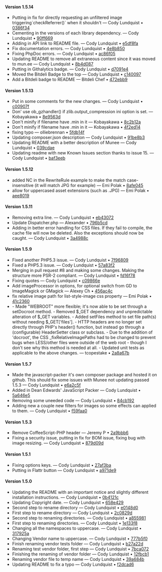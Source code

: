 #### Version 1.5.14

<ul>
<li> Putting in fix for directly requesting an unfiltered image triggering`checkReferrer()` when it shouldn't &mdash; Cody Lundquist &bull; <a href="http://github.com/meenie/munee/commit/0386f343434c694037560c2ebc98ae17f22fd5b3" target="_blank">0386f34</a></li>
<li> Cementing in the versions of each library dependency. &mdash; Cody Lundquist &bull; <a href="http://github.com/meenie/munee/commit/90ff6690d5fe94e62ae22c6e00f60fd78e3aca99" target="_blank">90ff669</a></li>
<li> Adding in API link to README file. &mdash; Cody Lundquist &bull; <a href="http://github.com/meenie/munee/commit/e5df8fadef6727366b5f4e693b55311e4318e614" target="_blank">e5df8fa</a></li>
<li> Fix documentation errors. &mdash; Cody Lundquist &bull; <a href="http://github.com/meenie/munee/commit/4e8b850bd49aa042933b5dc8748eab93f1c3e295" target="_blank">4e8b850</a></li>
<li> Fixing PhpDoc errors. &mdash; Cody Lundquist &bull; <a href="http://github.com/meenie/munee/commit/ac86f057974385aab16a788a5e8be7fadb90a384" target="_blank">ac86f05</a></li>
<li> Updating README to remove all extraneous content since it was moved to mun.ee &mdash; Cody Lundquist &bull; <a href="http://github.com/meenie/munee/commit/8b4d0874d5a0179619ffa51a668baf2ad1e0d141" target="_blank">8b4d087</a></li>
<li> Putting in Githalytics badge. &mdash; Cody Lundquist &bull; <a href="http://github.com/meenie/munee/commit/d7091e4a38334a397710cf9187f07d1d4f7f91b7" target="_blank">d7091e4</a></li>
<li> Moved the Bitdeli Badge to the top &mdash; Cody Lundquist &bull; <a href="http://github.com/meenie/munee/commit/c140097ba637608b4548b8c29b9a18ff915db1c8" target="_blank">c140097</a></li>
<li> Add a Bitdeli badge to README &mdash; Bitdeli Chef &bull; <a href="http://github.com/meenie/munee/commit/472ebb9162451ecdaefbab1bb8cfdeb2d3cba74a" target="_blank">472ebb9</a></li>
</ul>

#### Version 1.5.13

<ul>
<li> Put in some comments for the new changes. &mdash; Cody Lundquist &bull; <a href="http://github.com/meenie/munee/commit/c00907fd109a62634f1c55cfdeef6af8fdbb7192" target="_blank">c00907f</a></li>
<li> Don' use ob_gzhandler() if zlib.output_compression ini option is set. &mdash; Kobayakawa &bull; <a href="http://github.com/meenie/munee/commit/8e9563da0ca2c5ea6875bae0c506c2e2d8ea9b9a" target="_blank">8e9563d</a></li>
<li> Don't minify if filename have .min in it &mdash; Kobayakawa &bull; <a href="http://github.com/meenie/munee/commit/8c2b12a6e6c4ccec8895955ce1275024bbf6287d" target="_blank">8c2b12a</a></li>
<li> Don't minify if filename have .min in it &mdash; Kobayakawa &bull; <a href="http://github.com/meenie/munee/commit/4f2ed14b225e5c22173ef221114f72e610c4bbc2" target="_blank">4f2ed14</a></li>
<li> fixing typo &mdash; olliebrennan &bull; <a href="http://github.com/meenie/munee/commit/5fdb14f9a3fe0a60a60b5ea51adab9f8a392b263" target="_blank">5fdb14f</a></li>
<li> Updating composer.json description &mdash; Cody Lundquist &bull; <a href="http://github.com/meenie/munee/commit/91be8b3bd13804dbf474708eaf30054bc9713681" target="_blank">91be8b3</a></li>
<li> Updating README with a better description of Munee &mdash; Cody Lundquist &bull; <a href="http://github.com/meenie/munee/commit/039cdaed18ca124537fd6acb85ae1c808658920c" target="_blank">039cdae</a></li>
<li> Updating readme with new Known Issues section thanks to issue 15. &mdash; Cody Lundquist &bull; <a href="http://github.com/meenie/munee/commit/baf3eeb5c8298b551f178f905034892dfb445e36" target="_blank">baf3eeb</a></li>
</ul>

#### Version 1.5.12

<ul>
<li> added NC in the RewriteRule example to make the match case-insensitive (it will match JPG for example) &mdash; Emi Polak &bull; <a href="http://github.com/meenie/munee/commit/8afe0453eba9dbc34fcc0fd9ad9f0db819cead8b" target="_blank">8afe045</a></li>
<li> allow for uppercased asset extensions (such as .JPG) &mdash; Emi Polak &bull; <a href="http://github.com/meenie/munee/commit/aee8019b02f0d67cb7f2751c8c179960197619c0" target="_blank">aee8019</a></li>
</ul>

#### Version 1.5.11

<ul>
<li> Removing extra line. &mdash; Cody Lundquist &bull; <a href="http://github.com/meenie/munee/commit/eb43072e7a10c5ca458843e024865dbb05ade365" target="_blank">eb43072</a></li>
<li> Update Dispatcher.php &mdash; Alexander &bull; <a href="http://github.com/meenie/munee/commit/796b5cd38b0d77b8043d15336be17338da7f3aa7" target="_blank">796b5cd</a></li>
<li> Adding in better error handling for CSS files.  If they fail to compile, the cache file will now be deleted.  Also the exceptions should now be caught. &mdash; Cody Lundquist &bull; <a href="http://github.com/meenie/munee/commit/3a4988cc7f7307894272259d8db1328c448b1b57" target="_blank">3a4988c</a></li>
</ul>

#### Version 1.5.9

<ul>
<li> Fixed another PHP5.3 issue. &mdash; Cody Lundquist &bull; <a href="http://github.com/meenie/munee/commit/7f9680952da6468aaf5716af99f2a7d98a598388" target="_blank">7f96809</a></li>
<li> Fixed a PHP5.3 issue. &mdash; Cody Lundquist &bull; <a href="http://github.com/meenie/munee/commit/57a83f2b0ad6a22ac9c8884605d4b6e0e0770879" target="_blank">57a83f2</a></li>
<li> Merging in pull request #8 and making some changes. Making the structure more PSR-2 compliant. &mdash; Cody Lundquist &bull; <a href="http://github.com/meenie/munee/commit/fd16f78a91674051a2b91495f8122e911b498be5" target="_blank">fd16f78</a></li>
<li> Fixing quotes &mdash; Cody Lundquist &bull; <a href="http://github.com/meenie/munee/commit/c09866e8c2b9ec4fd73be829ebc921a6eb28c3bf" target="_blank">c09866e</a></li>
<li> Add imageProcessor in options, for optional switch from GD to ImageMagick or GMagick &mdash; Alexey Ch &bull; <a href="http://github.com/meenie/munee/commit/456ac4c34e19ba4d7dac418ce9a9028c1bc43d96" target="_blank">456ac4c</a></li>
<li> fix relative image path for list-style-image css property &mdash; Emi Polak &bull; <a href="http://github.com/meenie/munee/commit/41c2360c79bebcd504dc3a9daad919f87ee891fe" target="_blank">41c2360</a></li>
<li> - Made "WEBROOT" more flexible; it's now able to be set through a setDocroot method. - Removed $_GET dependency and unpredictable alteration of $_GET variables. - Added setFiles method to set file path(s) without needing $_GET['files']. - HTTP headers are no longer set directly through PHP's header() function, but instead go through a (configurable) HeaderSetter class or subclass. - Due to the addition of 'docroot', the CSS _fixRelativeImagePaths had to be changed to prevent bugs when LESS/other files were outside of the web root - though I don't see why this method is needed at all. - Updated unit tests as applicable to the above changes. &mdash; tcopestake &bull; <a href="http://github.com/meenie/munee/commit/2a8a67b2b6ee2df49cea0ff73a5736ca87c085fa" target="_blank">2a8a67b</a></li>
</ul>

#### Version 1.5.7

<ul>
<li> Made the javascript-packer it's own composer package and hosted it on github.  This should fix some issues with Munee not updating passed 1.5.3 &mdash; Cody Lundquist &bull; <a href="http://github.com/meenie/munee/commit/e6a2c5ffd9b6051f30e421269f4d864873cd631f" target="_blank">e6a2c5f</a></li>
<li> Added in Dean Edwards' JavaScript Packer &mdash; Cody Lundquist &bull; <a href="http://github.com/meenie/munee/commit/5a646e544191cb9a9347eb5b2b2ad716f9261c10" target="_blank">5a646e5</a></li>
<li> Removing some uneeded code &mdash; Cody Lundquist &bull; <a href="http://github.com/meenie/munee/commit/84cb192416e1b520063e2b8fb3f625e10eb8136a" target="_blank">84cb192</a></li>
<li> Adding new a couple new filters for images so some effects can applied to them. &mdash; Cody Lundquist &bull; <a href="http://github.com/meenie/munee/commit/f59faa069c816880dbdaab3b1c3e68718669099f" target="_blank">f59faa0</a></li>
</ul>

#### Version 1.5.3

<ul>
<li> Remove CoffeeScript-PHP header &mdash; Jeremy P &bull; <a href="http://github.com/meenie/munee/commit/2a9bbb6f02c2415aa99a93774a9d470c35ec4124" target="_blank">2a9bbb6</a></li>
<li> Fixing a security issue, putting in fix for BOM issue, fixing bug with image resizing. &mdash; Cody Lundquist &bull; <a href="http://github.com/meenie/munee/commit/879d09d74d987f8712b85ec2a9fb3e25a48d74e4" target="_blank">879d09d</a></li>
</ul>

#### Version 1.5.1

<ul>
<li> Fixing options keys. &mdash; Cody Lundquist &bull; <a href="http://github.com/meenie/munee/commit/27af3baa0f690f5c2e67634f90218caa9b333ee6" target="_blank">27af3ba</a></li>
<li> Putting in Flattr button &mdash; Cody Lundquist &bull; <a href="http://github.com/meenie/munee/commit/a971de95a6124edb911cce8fc48b4b933a09926d" target="_blank">a971de9</a></li>
</ul>

#### Version 1.5.0

<ul>
<li> Updating the README with an important notice and slightly different installation instructions. &mdash; Cody Lundquist &bull; <a href="http://github.com/meenie/munee/commit/0b4121c0a86ded3b5cc6b05434bec0157218fa9f" target="_blank">0b4121c</a></li>
<li> Updating Copyright date. &mdash; Cody Lundquist &bull; <a href="http://github.com/meenie/munee/commit/658e429b965463465676846bb3972ca822c6ec71" target="_blank">658e429</a></li>
<li> Second step to rename directory &mdash; Cody Lundquist &bull; <a href="http://github.com/meenie/munee/commit/e0148d0e475d98d0678e5347c3778dd3e802df85" target="_blank">e0148d0</a></li>
<li> First step to rename directory &mdash; Cody Lundquist &bull; <a href="http://github.com/meenie/munee/commit/2c0829d37facc0dc69c1aad2c045628b79493169" target="_blank">2c0829d</a></li>
<li> Second step to renaming directories. &mdash; Cody Lundquist &bull; <a href="http://github.com/meenie/munee/commit/a855981ad5227bba0483ae2828054a1dacf9295a" target="_blank">a855981</a></li>
<li> First step to renaming directories. &mdash; Cody Lundquist &bull; <a href="http://github.com/meenie/munee/commit/1e133f8f31ee35f38126980ae3c7452e4c892c7d" target="_blank">1e133f8</a></li>
<li> Changing all the namespaces to uppercase. &mdash; Cody Lundquist &bull; <a href="http://github.com/meenie/munee/commit/317925ae5bdf429abc3b8d25c65b5d1e75661512" target="_blank">317925a</a></li>
<li> Changing Vendor name to uppercase. &mdash; Cody Lundquist &bull; <a href="http://github.com/meenie/munee/commit/777b5f09ddc61c13196364685825eb4ef5fe0e14" target="_blank">777b5f0</a></li>
<li> Finish renaming vendor tests folder &mdash; Cody Lundquist &bull; <a href="http://github.com/meenie/munee/commit/b27a22d418f9cbd2c29c12a9c646e9d4d9557b99" target="_blank">b27a22d</a></li>
<li> Renaming test vendor folder, first step &mdash; Cody Lundquist &bull; <a href="http://github.com/meenie/munee/commit/7bca0725f44fefceb196bb82316cbf6c7c768c00" target="_blank">7bca072</a></li>
<li> Finishing the renaming of vendor folder &mdash; Cody Lundquist &bull; <a href="http://github.com/meenie/munee/commit/12fbcb1be267e9bce55af559691ad72cb0e81244" target="_blank">12fbcb1</a></li>
<li> Renaming vendor file to temp name &mdash; Cody Lundquist &bull; <a href="http://github.com/meenie/munee/commit/39a684b5147b265c069b74dfa865799672a765cd" target="_blank">39a684b</a></li>
<li> Updating README to fix a typo &mdash; Cody Lundquist &bull; <a href="http://github.com/meenie/munee/commit/f2dcad60f1686224faf2ac584ecbfa3ae865d664" target="_blank">f2dcad6</a></li>
</ul>
